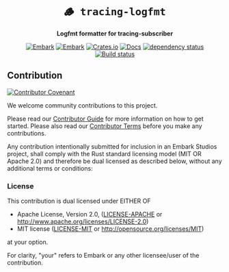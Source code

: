 <!-- Allow this file to not have a first line heading -->
<!-- markdownlint-disable-file MD041 no-emphasis-as-heading -->

<!-- inline html -->
<!-- markdownlint-disable-file MD033 -->

<div align="center">

# `🪵️ tracing-logfmt`

**Logfmt formatter for tracing-subscriber**

[![Embark](https://img.shields.io/badge/embark-open%20source-blueviolet.svg)](https://embark.dev)
[![Embark](https://img.shields.io/badge/discord-ark-%237289da.svg?logo=discord)](https://discord.gg/dAuKfZS)
[![Crates.io](https://img.shields.io/crates/v/tracing-logfmt.svg)](https://crates.io/crates/tracing-logfmt)
[![Docs](https://docs.rs/tracing-logfmt/badge.svg)](https://docs.rs/tracing-logfmt)
[![dependency status](https://deps.rs/repo/github/EmbarkStudios/tracing-logfmt/status.svg)](https://deps.rs/repo/github/EmbarkStudios/rust-gpu)
[![Build status](https://github.com/EmbarkStudios/tracing-logfmt/workflows/CI/badge.svg)](https://github.com/EmbarkStudios/tracing-logfmt/actions)
</div>

## Contribution

[![Contributor Covenant](https://img.shields.io/badge/contributor%20covenant-v1.4-ff69b4.svg)](CODE_OF_CONDUCT.md)

We welcome community contributions to this project.

Please read our [Contributor Guide](CONTRIBUTING.md) for more information on how to get started.
Please also read our [Contributor Terms](CONTRIBUTING.md#contributor-terms) before you make any contributions.

Any contribution intentionally submitted for inclusion in an Embark Studios project, shall comply with the Rust standard licensing model (MIT OR Apache 2.0) and therefore be dual licensed as described below, without any additional terms or conditions:

### License

This contribution is dual licensed under EITHER OF

* Apache License, Version 2.0, ([LICENSE-APACHE](LICENSE-APACHE) or <http://www.apache.org/licenses/LICENSE-2.0>)
* MIT license ([LICENSE-MIT](LICENSE-MIT) or <http://opensource.org/licenses/MIT>)

at your option.

For clarity, "your" refers to Embark or any other licensee/user of the contribution.
